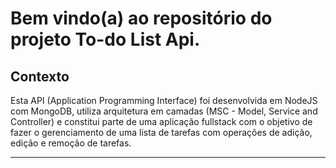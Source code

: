 # Bem vindo(a) ao repositório do projeto To-do List Api.

## Contexto

Esta API (Application Programming Interface) foi desenvolvida em NodeJS com MongoDB, utiliza arquitetura em camadas (MSC - Model, Service and Controller) e constitui parte de uma aplicação fullstack com o objetivo de fazer o gerenciamento de uma lista de tarefas com operações de adição, edição e remoção de tarefas.

------------
